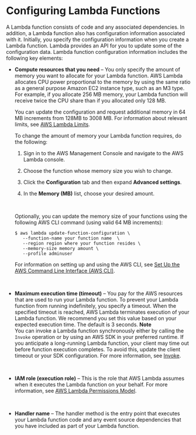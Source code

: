 # Configuring Lambda Functions<a name="resource-model"></a>

A Lambda function consists of code and any associated dependencies\. In addition, a Lambda function also has configuration information associated with it\. Initially, you specify the configuration information when you create a Lambda function\. Lambda provides an API for you to update some of the configuration data\. Lambda function configuration information includes the following key elements: 
+ **Compute resources that you need** – You only specify the amount of memory you want to allocate for your Lambda function\. AWS Lambda allocates CPU power proportional to the memory by using the same ratio as a general purpose Amazon EC2 instance type, such as an M3 type\. For example, if you allocate 256 MB memory, your Lambda function will receive twice the CPU share than if you allocated only 128 MB\. 

  You can update the configuration and request additional memory in 64 MB increments from 128MB to 3008 MB\. For information about relevant limits, see [AWS Lambda Limits](limits.md)\.

  To change the amount of memory your Lambda function requires, do the following:

  1. Sign in to the AWS Management Console and navigate to the AWS Lambda console\.

  1. Choose the function whose memory size you wish to change\.

  1. Click the **Configuration** tab and then expand **Advanced settings**\.

  1. In the **Memory \(MB\)** list, choose your desired amount\.

   

  Optionally, you can update the memory size of your functions using the following AWS CLI command \(using valid 64 MB increments\):

  ```
  $ aws lambda update-function-configuration \
     --function-name your function name  \
     --region region where your function resides \
     --memory-size memory amount \
     --profile adminuser
  ```

  For information on setting up and using the AWS CLI, see [Set Up the AWS Command Line Interface \(AWS CLI\)](setup-awscli.md)\.

   
+ **Maximum execution time \(timeout\)** – You pay for the AWS resources that are used to run your Lambda function\. To prevent your Lambda function from running indefinitely, you specify a timeout\. When the specified timeout is reached, AWS Lambda terminates execution of your Lambda function\. We recommend you set this value based on your expected execution time\. The default is 3 seconds\.
**Note**  
You can invoke a Lambda function synchronously either by calling the `Invoke` operation or by using an AWS SDK in your preferred runtime\. If you anticipate a long\-running Lambda function, your client may time out before function execution completes\. To avoid this, update the client timeout or your SDK configuration\. For more information, see [Invoke](API_Invoke.md)\. 

   
+ **IAM role \(execution role\)** – This is the role that AWS Lambda assumes when it executes the Lambda function on your behalf\. For more information, see [AWS Lambda Permissions Model](intro-permission-model.md)\.

   
+ **Handler name** – The handler method is the entry point that executes your Lambda function code and any event source dependencies that you have included as part of your Lambda function\.